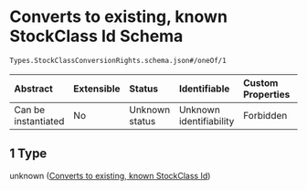 # Converts to existing, known StockClass Id Schema

```txt
Types.StockClassConversionRights.schema.json#/oneOf/1
```



| Abstract            | Extensible | Status         | Identifiable            | Custom Properties | Additional Properties | Access Restrictions | Defined In                                                                                                                  |
| :------------------ | :--------- | :------------- | :---------------------- | :---------------- | :-------------------- | :------------------ | :-------------------------------------------------------------------------------------------------------------------------- |
| Can be instantiated | No         | Unknown status | Unknown identifiability | Forbidden         | Allowed               | none                | [StockClassConversionRights.schema.json*](../../schema/types/StockClassConversionRights.schema.json "open original schema") |

## 1 Type

unknown ([Converts to existing, known StockClass Id](stockclassconversionrights-oneof-converts-to-existing-known-stockclass-id.md))
